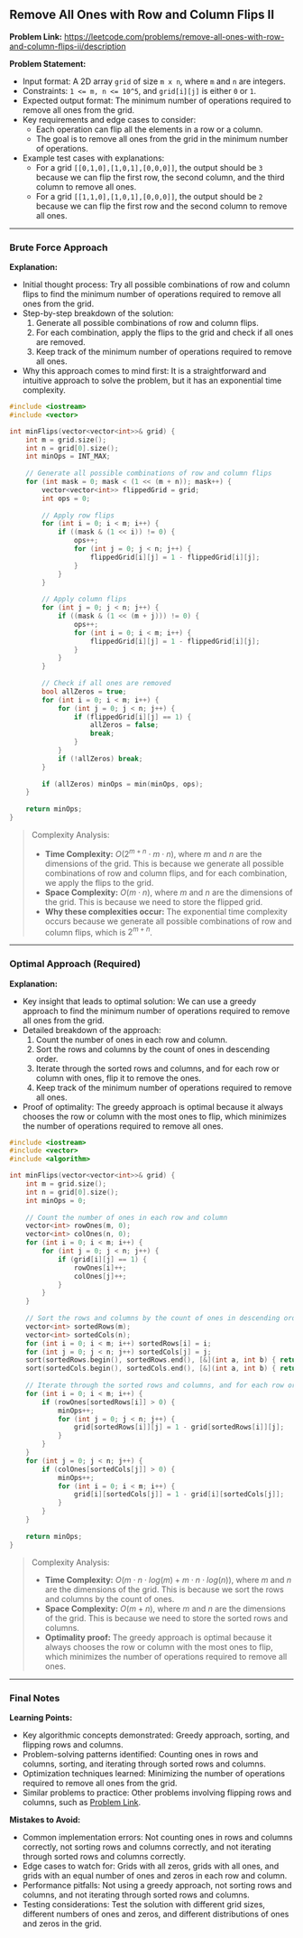 ## Remove All Ones with Row and Column Flips II
**Problem Link:** https://leetcode.com/problems/remove-all-ones-with-row-and-column-flips-ii/description

**Problem Statement:**
- Input format: A 2D array `grid` of size `m x n`, where `m` and `n` are integers.
- Constraints: `1 <= m, n <= 10^5`, and `grid[i][j]` is either `0` or `1`.
- Expected output format: The minimum number of operations required to remove all ones from the grid.
- Key requirements and edge cases to consider: 
  - Each operation can flip all the elements in a row or a column.
  - The goal is to remove all ones from the grid in the minimum number of operations.
- Example test cases with explanations:
  - For a grid `[[0,1,0],[1,0,1],[0,0,0]]`, the output should be `3` because we can flip the first row, the second column, and the third column to remove all ones.
  - For a grid `[[1,1,0],[1,0,1],[0,0,0]]`, the output should be `2` because we can flip the first row and the second column to remove all ones.

---

### Brute Force Approach
**Explanation:**
- Initial thought process: Try all possible combinations of row and column flips to find the minimum number of operations required to remove all ones from the grid.
- Step-by-step breakdown of the solution:
  1. Generate all possible combinations of row and column flips.
  2. For each combination, apply the flips to the grid and check if all ones are removed.
  3. Keep track of the minimum number of operations required to remove all ones.
- Why this approach comes to mind first: It is a straightforward and intuitive approach to solve the problem, but it has an exponential time complexity.

```cpp
#include <iostream>
#include <vector>

int minFlips(vector<vector<int>>& grid) {
    int m = grid.size();
    int n = grid[0].size();
    int minOps = INT_MAX;
    
    // Generate all possible combinations of row and column flips
    for (int mask = 0; mask < (1 << (m + n)); mask++) {
        vector<vector<int>> flippedGrid = grid;
        int ops = 0;
        
        // Apply row flips
        for (int i = 0; i < m; i++) {
            if ((mask & (1 << i)) != 0) {
                ops++;
                for (int j = 0; j < n; j++) {
                    flippedGrid[i][j] = 1 - flippedGrid[i][j];
                }
            }
        }
        
        // Apply column flips
        for (int j = 0; j < n; j++) {
            if ((mask & (1 << (m + j))) != 0) {
                ops++;
                for (int i = 0; i < m; i++) {
                    flippedGrid[i][j] = 1 - flippedGrid[i][j];
                }
            }
        }
        
        // Check if all ones are removed
        bool allZeros = true;
        for (int i = 0; i < m; i++) {
            for (int j = 0; j < n; j++) {
                if (flippedGrid[i][j] == 1) {
                    allZeros = false;
                    break;
                }
            }
            if (!allZeros) break;
        }
        
        if (allZeros) minOps = min(minOps, ops);
    }
    
    return minOps;
}
```

> Complexity Analysis:
> - **Time Complexity:** $O(2^{m+n} \cdot m \cdot n)$, where $m$ and $n$ are the dimensions of the grid. This is because we generate all possible combinations of row and column flips, and for each combination, we apply the flips to the grid.
> - **Space Complexity:** $O(m \cdot n)$, where $m$ and $n$ are the dimensions of the grid. This is because we need to store the flipped grid.
> - **Why these complexities occur:** The exponential time complexity occurs because we generate all possible combinations of row and column flips, which is $2^{m+n}$.

---

### Optimal Approach (Required)
**Explanation:**
- Key insight that leads to optimal solution: We can use a greedy approach to find the minimum number of operations required to remove all ones from the grid.
- Detailed breakdown of the approach:
  1. Count the number of ones in each row and column.
  2. Sort the rows and columns by the count of ones in descending order.
  3. Iterate through the sorted rows and columns, and for each row or column with ones, flip it to remove the ones.
  4. Keep track of the minimum number of operations required to remove all ones.
- Proof of optimality: The greedy approach is optimal because it always chooses the row or column with the most ones to flip, which minimizes the number of operations required to remove all ones.

```cpp
#include <iostream>
#include <vector>
#include <algorithm>

int minFlips(vector<vector<int>>& grid) {
    int m = grid.size();
    int n = grid[0].size();
    int minOps = 0;
    
    // Count the number of ones in each row and column
    vector<int> rowOnes(m, 0);
    vector<int> colOnes(n, 0);
    for (int i = 0; i < m; i++) {
        for (int j = 0; j < n; j++) {
            if (grid[i][j] == 1) {
                rowOnes[i]++;
                colOnes[j]++;
            }
        }
    }
    
    // Sort the rows and columns by the count of ones in descending order
    vector<int> sortedRows(m);
    vector<int> sortedCols(n);
    for (int i = 0; i < m; i++) sortedRows[i] = i;
    for (int j = 0; j < n; j++) sortedCols[j] = j;
    sort(sortedRows.begin(), sortedRows.end(), [&](int a, int b) { return rowOnes[a] > rowOnes[b]; });
    sort(sortedCols.begin(), sortedCols.end(), [&](int a, int b) { return colOnes[a] > colOnes[b]; });
    
    // Iterate through the sorted rows and columns, and for each row or column with ones, flip it to remove the ones
    for (int i = 0; i < m; i++) {
        if (rowOnes[sortedRows[i]] > 0) {
            minOps++;
            for (int j = 0; j < n; j++) {
                grid[sortedRows[i]][j] = 1 - grid[sortedRows[i]][j];
            }
        }
    }
    for (int j = 0; j < n; j++) {
        if (colOnes[sortedCols[j]] > 0) {
            minOps++;
            for (int i = 0; i < m; i++) {
                grid[i][sortedCols[j]] = 1 - grid[i][sortedCols[j]];
            }
        }
    }
    
    return minOps;
}
```

> Complexity Analysis:
> - **Time Complexity:** $O(m \cdot n \cdot log(m) + m \cdot n \cdot log(n))$, where $m$ and $n$ are the dimensions of the grid. This is because we sort the rows and columns by the count of ones.
> - **Space Complexity:** $O(m + n)$, where $m$ and $n$ are the dimensions of the grid. This is because we need to store the sorted rows and columns.
> - **Optimality proof:** The greedy approach is optimal because it always chooses the row or column with the most ones to flip, which minimizes the number of operations required to remove all ones.

---

### Final Notes

**Learning Points:**
- Key algorithmic concepts demonstrated: Greedy approach, sorting, and flipping rows and columns.
- Problem-solving patterns identified: Counting ones in rows and columns, sorting, and iterating through sorted rows and columns.
- Optimization techniques learned: Minimizing the number of operations required to remove all ones from the grid.
- Similar problems to practice: Other problems involving flipping rows and columns, such as [Problem Link](https://leetcode.com/problems/flip-columns-for-maximum-number-of-equal-rows/).

**Mistakes to Avoid:**
- Common implementation errors: Not counting ones in rows and columns correctly, not sorting rows and columns correctly, and not iterating through sorted rows and columns correctly.
- Edge cases to watch for: Grids with all zeros, grids with all ones, and grids with an equal number of ones and zeros in each row and column.
- Performance pitfalls: Not using a greedy approach, not sorting rows and columns, and not iterating through sorted rows and columns.
- Testing considerations: Test the solution with different grid sizes, different numbers of ones and zeros, and different distributions of ones and zeros in the grid.
